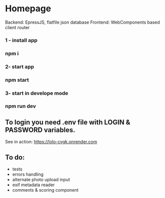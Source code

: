 # Homepage
Backend: EpressJS, flatfile json database
Frontend: WebComponents based client router

### 1 - install app
### npm i
### 2- start app
### npm start
### 3- start in develope mode
### npm run dev

## To login you need .env file with LOGIN & PASSWORD variables.

See in action: https://lolo-cvgk.onrender.com

## To do:

- tests
- errors handling
- alternate photo upload input
- exif metadata reader
- comments & scoring component
